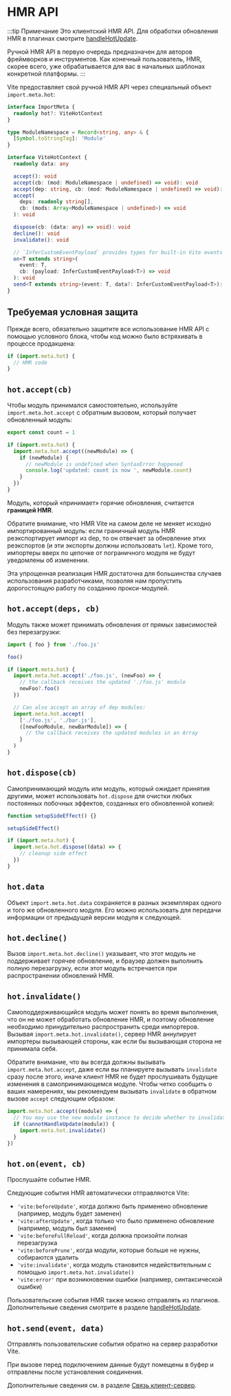 # HMR API

:::tip Примечание
Это клиентский HMR API. Для обработки обновления HMR в плагинах смотрите [handleHotUpdate](./api-plugin#handlehotupdate).

Ручной HMR API в первую очередь предназначен для авторов фреймворков и инструментов. Как конечный пользователь, HMR, скорее всего, уже обрабатывается для вас в начальных шаблонах конкретной платформы.
:::

Vite предоставляет свой ручной HMR API через специальный объект `import.meta.hot`:

```ts
interface ImportMeta {
  readonly hot?: ViteHotContext
}

type ModuleNamespace = Record<string, any> & {
  [Symbol.toStringTag]: 'Module'
}

interface ViteHotContext {
  readonly data: any

  accept(): void
  accept(cb: (mod: ModuleNamespace | undefined) => void): void
  accept(dep: string, cb: (mod: ModuleNamespace | undefined) => void): void
  accept(
    deps: readonly string[],
    cb: (mods: Array<ModuleNamespace | undefined>) => void
  ): void

  dispose(cb: (data: any) => void): void
  decline(): void
  invalidate(): void

  // `InferCustomEventPayload` provides types for built-in Vite events
  on<T extends string>(
    event: T,
    cb: (payload: InferCustomEventPayload<T>) => void
  ): void
  send<T extends string>(event: T, data?: InferCustomEventPayload<T>): void
}
```

## Требуемая условная защита

Прежде всего, обязательно защитите все использование HMR API с помощью условного блока, чтобы код можно было встряхивать в процессе продакшена:

```js
if (import.meta.hot) {
  // HMR code
}
```

## `hot.accept(cb)`

Чтобы модуль принимался самостоятельно, используйте `import.meta.hot.accept` с обратным вызовом, который получает обновленный модуль:

```js
export const count = 1

if (import.meta.hot) {
  import.meta.hot.accept((newModule) => {
    if (newModule) {
      // newModule is undefined when SyntaxError happened
      console.log('updated: count is now ', newModule.count)
    }
  })
}
```

Модуль, который «принимает» горячие обновления, считается **границей HMR**.

Обратите внимание, что HMR Vite на самом деле не меняет исходно импортированный модуль: если граничный модуль HMR реэкспортирует импорт из dep, то он отвечает за обновление этих реэкспортов (и эти экспорты должны использовать `let`). Кроме того, импортеры вверх по цепочке от пограничного модуля не будут уведомлены об изменении.

Эта упрощенная реализация HMR достаточна для большинства случаев использования разработчиками, позволяя нам пропустить дорогостоящую работу по созданию прокси-модулей.

## `hot.accept(deps, cb)`

Модуль также может принимать обновления от прямых зависимостей без перезагрузки:

```js
import { foo } from './foo.js'

foo()

if (import.meta.hot) {
  import.meta.hot.accept('./foo.js', (newFoo) => {
    // the callback receives the updated './foo.js' module
    newFoo?.foo()
  })

  // Can also accept an array of dep modules:
  import.meta.hot.accept(
    ['./foo.js', './bar.js'],
    ([newFooModule, newBarModule]) => {
      // the callback receives the updated modules in an Array
    }
  )
}
```

## `hot.dispose(cb)`

Самопринимающий модуль или модуль, который ожидает принятия другими, может использовать `hot.dispose` для очистки любых постоянных побочных эффектов, созданных его обновленной копией:

```js
function setupSideEffect() {}

setupSideEffect()

if (import.meta.hot) {
  import.meta.hot.dispose((data) => {
    // cleanup side effect
  })
}
```

## `hot.data`

Объект `import.meta.hot.data` сохраняется в разных экземплярах одного и того же обновленного модуля. Его можно использовать для передачи информации от предыдущей версии модуля к следующей.

## `hot.decline()`

Вызов `import.meta.hot.decline()` указывает, что этот модуль не поддерживает горячее обновление, и браузер должен выполнить полную перезагрузку, если этот модуль встречается при распространении обновлений HMR.

## `hot.invalidate()`

Самоподдерживающийся модуль может понять во время выполнения, что он не может обработать обновление HMR, и поэтому обновление необходимо принудительно распространить среди импортеров. Вызывая `import.meta.hot.invalidate()`, сервер HMR аннулирует импортеры вызывающей стороны, как если бы вызывающая сторона не принимала себя.

Обратите внимание, что вы всегда должны вызывать `import.meta.hot.accept`, даже если вы планируете вызывать `invalidate` сразу после этого, иначе клиент HMR не будет прослушивать будущие изменения в самопринимающемся модуле. Чтобы четко сообщить о ваших намерениях, мы рекомендуем вызывать `invalidate` в обратном вызове `accept` следующим образом:

```js
import.meta.hot.accept((module) => {
  // You may use the new module instance to decide whether to invalidate.
  if (cannotHandleUpdate(module)) {
    import.meta.hot.invalidate()
  }
})
```

## `hot.on(event, cb)`

Прослушайте событие HMR.

Следующие события HMR автоматически отправляются Vite:

- `'vite:beforeUpdate'`, когда должно быть применено обновление (например, модуль будет заменен)
- `'vite:afterUpdate'`, когда только что было применено обновление (например, модуль был заменен)
- `'vite:beforeFullReload'`, когда должна произойти полная перезагрузка
- `'vite:beforePrune'`, когда модули, которые больше не нужны, собираются удалить
- `'vite:invalidate'`, когда модуль становится недействительным с помощью `import.meta.hot.invalidate()`
- `'vite:error'` при возникновении ошибки (например, синтаксической ошибки)

Пользовательские события HMR также можно отправлять из плагинов. Дополнительные сведения смотрите в разделе [handleHotUpdate](./api-plugin#handlehotupdate).

## `hot.send(event, data)`

Отправлять пользовательские события обратно на сервер разработки Vite.

При вызове перед подключением данные будут помещены в буфер и отправлены после установления соединения.

Дополнительные сведения см. в разделе [Связь клиент-сервер](/guide/api-plugin.html#client-server-communication).
